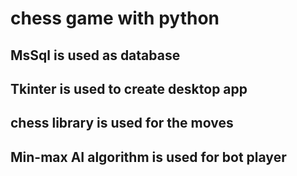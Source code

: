 # chess game with python

## MsSql is used as database

## Tkinter is used to create desktop app

## chess library is used for the moves

## Min-max AI algorithm is used for bot player
